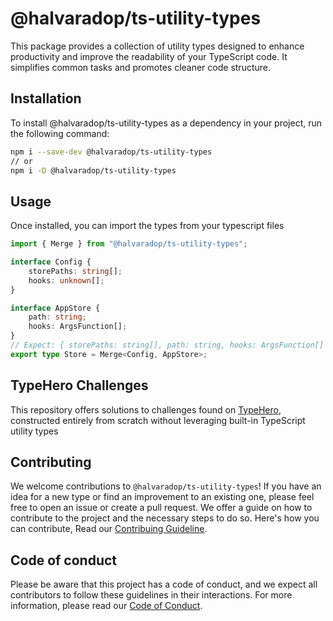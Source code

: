 # @halvaradop/ts-utility-types

This package provides a collection of utility types designed to enhance productivity and improve the readability of your TypeScript code. It simplifies common tasks and promotes cleaner code structure.

## Installation

To install @halvaradop/ts-utility-types as a dependency in your project, run the following command:

```bash
npm i --save-dev @halvaradop/ts-utility-types
// or
npm i -D @halvaradop/ts-utility-types

```

## Usage

Once installed, you can import the types from your typescript files

```ts
import { Merge } from "@halvaradop/ts-utility-types";

interface Config {
	storePaths: string[];
	hooks: unknown[];
}

interface AppStore {
	path: string;
	hooks: ArgsFunction[];
}
// Expect: { storePaths: string[], path: string, hooks: ArgsFunction[] }
export type Store = Merge<Config, AppStore>;
```

## TypeHero Challenges

This repository offers solutions to challenges found on [TypeHero](https://typehero.dev/), constructed entirely from scratch without leveraging built-in TypeScript utility types

## Contributing

We welcome contributions to `@halvaradop/ts-utility-types`! If you have an idea for a new type or find an improvement to an existing one, please feel free to open an issue or create a pull request. We offer a guide on how to contribute to the project and the necessary steps to do so. Here's how you can contribute, Read our [Contribuing Guideline](https://github.com/halvaradop/.github/blob/master/.github/CONTRIBUTING.md).

## Code of conduct

Please be aware that this project has a code of conduct, and we expect all contributors to follow these guidelines in their interactions. For more information, please read our [Code of Conduct](https://github.com/halvaradop/.github/blob/master/.github/CODE_OF_CONDUCT.md).
